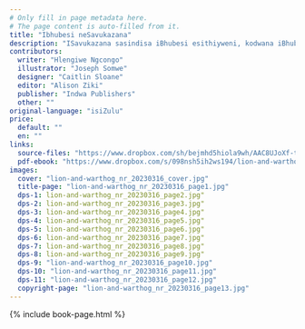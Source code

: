 ```yaml
---
# Only fill in page metadata here.
# The page content is auto-filled from it.
title: "Ibhubesi neSavukazana"
description: "ISavukazana sasindisa iBhubesi esithiyweni, kodwana iBhubesi elingathokoziko selifuna ukudla iSavukazana. Isavukazana sizokwenza njani?"
contributors:
  writer: "Hlengiwe Ngcongo"
  illustrator: "Joseph Somwe"
  designer: "Caitlin Sloane"
  editor: "Alison Ziki"
  publisher: "Indwa Publishers"
  other: ""
original-language: "isiZulu"
price:
  default: ""
  en: ""
links:
  source-files: "https://www.dropbox.com/sh/bejmhd5hiola9wh/AAC8UJoXf-trqTSCzqBUErsza?dl=0"
  pdf-ebook: "https://www.dropbox.com/s/098nsh5ih2ws194/lion-and-warthog_nr_20230316.pdf?dl=0"
images:
  cover: "lion-and-warthog_nr_20230316_cover.jpg"
  title-page: "lion-and-warthog_nr_20230316_page1.jpg"
  dps-1: lion-and-warthog_nr_20230316_page2.jpg"
  dps-2: lion-and-warthog_nr_20230316_page3.jpg"
  dps-3: lion-and-warthog_nr_20230316_page4.jpg"
  dps-4: lion-and-warthog_nr_20230316_page5.jpg"
  dps-5: lion-and-warthog_nr_20230316_page6.jpg"
  dps-6: lion-and-warthog_nr_20230316_page7.jpg"
  dps-7: lion-and-warthog_nr_20230316_page8.jpg"
  dps-8: lion-and-warthog_nr_20230316_page9.jpg"
  dps-9: "lion-and-warthog_nr_20230316_page10.jpg"
  dps-10: "lion-and-warthog_nr_20230316_page11.jpg"
  dps-11: "lion-and-warthog_nr_20230316_page12.jpg"
  copyright-page: "lion-and-warthog_nr_20230316_page13.jpg"
---
```


{% include book-page.html %}
